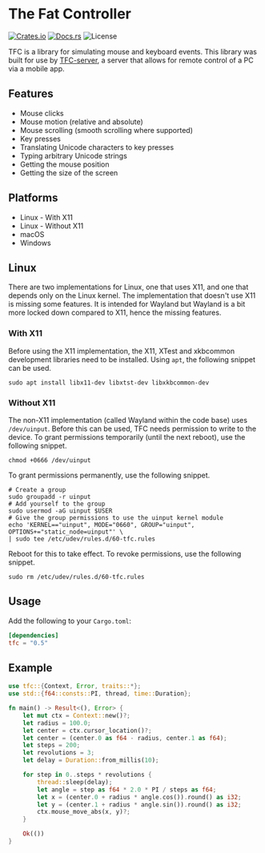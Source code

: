# The Fat Controller

[![Crates.io](https://img.shields.io/crates/v/tfc)](https://crates.io/crates/tfc)
[![Docs.rs](https://docs.rs/tfc/badge.svg)](https://docs.rs/tfc)
![License](https://img.shields.io/crates/l/tfc)

TFC is a library for simulating mouse and keyboard events. This library was
built for use by [TFC-server](https://crates.io/crates/tfc-server), a server
that allows for remote control of a PC via a mobile app.

## Features

- Mouse clicks
- Mouse motion (relative and absolute)
- Mouse scrolling (smooth scrolling where supported)
- Key presses
- Translating Unicode characters to key presses
- Typing arbitrary Unicode strings
- Getting the mouse position
- Getting the size of the screen

## Platforms

- Linux - With X11
- Linux - Without X11
- macOS
- Windows

## Linux

There are two implementations for Linux, one that uses X11, and one that depends
only on the Linux kernel. The implementation that doesn't use X11 is missing
some features. It is intended for Wayland but Wayland is a bit more locked down
compared to X11, hence the missing features.

### With X11

Before using the X11 implementation, the X11, XTest and xkbcommon development
libraries need to be installed. Using `apt`, the following snippet can be used.

```shell
sudo apt install libx11-dev libxtst-dev libxkbcommon-dev
```

### Without X11

The non-X11 implementation (called Wayland within the code base) uses
`/dev/uinput`. Before this can be used, TFC needs permission to write to the
device. To grant permissions temporarily (until the next reboot), use the
following snippet.

```shell
chmod +0666 /dev/uinput
```

To grant permissions permanently, use the following snippet.

```shell
# Create a group
sudo groupadd -r uinput
# Add yourself to the group
sudo usermod -aG uinput $USER
# Give the group permissions to use the uinput kernel module
echo 'KERNEL=="uinput", MODE="0660", GROUP="uinput", OPTIONS+="static_node=uinput"' \
| sudo tee /etc/udev/rules.d/60-tfc.rules
```

Reboot for this to take effect. To revoke permissions, use the following
snippet.

```shell
sudo rm /etc/udev/rules.d/60-tfc.rules
```

## Usage

Add the following to your `Cargo.toml`:

```toml
[dependencies]
tfc = "0.5"
```

## Example

```rust
use tfc::{Context, Error, traits::*};
use std::{f64::consts::PI, thread, time::Duration};

fn main() -> Result<(), Error> {
    let mut ctx = Context::new()?;
    let radius = 100.0;
    let center = ctx.cursor_location()?;
    let center = (center.0 as f64 - radius, center.1 as f64);
    let steps = 200;
    let revolutions = 3;
    let delay = Duration::from_millis(10);

    for step in 0..steps * revolutions {
        thread::sleep(delay);
        let angle = step as f64 * 2.0 * PI / steps as f64;
        let x = (center.0 + radius * angle.cos()).round() as i32;
        let y = (center.1 + radius * angle.sin()).round() as i32;
        ctx.mouse_move_abs(x, y)?;
    }

    Ok(())
}
```
